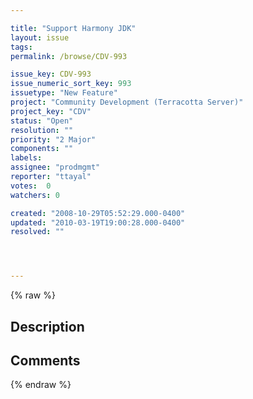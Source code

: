 ```yaml
---

title: "Support Harmony JDK"
layout: issue
tags: 
permalink: /browse/CDV-993

issue_key: CDV-993
issue_numeric_sort_key: 993
issuetype: "New Feature"
project: "Community Development (Terracotta Server)"
project_key: "CDV"
status: "Open"
resolution: ""
priority: "2 Major"
components: ""
labels: 
assignee: "prodmgmt"
reporter: "ttayal"
votes:  0
watchers: 0

created: "2008-10-29T05:52:29.000-0400"
updated: "2010-03-19T19:00:28.000-0400"
resolved: ""




---
```


{% raw %}

## Description

<div markdown="1" class="description">



</div>

## Comments



{% endraw %}
